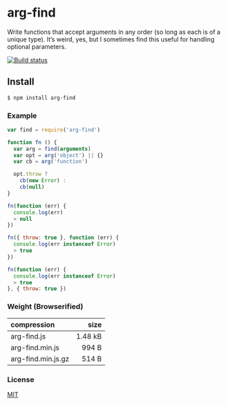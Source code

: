 # arg-find

Write functions that accept arguments in any order (so long as each is of a unique type). It’s weird, yes, but I sometimes find this useful for handling optional parameters.

[![Build status](https://travis-ci.org/michaelrhodes/arg-find.svg?branch=master)](https://travis-ci.org/michaelrhodes/arg-find)

## Install
```sh
$ npm install arg-find
```

### Example

``` js
var find = require('arg-find')

function fn () {
  var arg = find(arguments)
  var opt = arg('object') || {}
  var cb = arg('function')

  opt.throw ?
    cb(new Error) :
    cb(null)
}

fn(function (err) {
  console.log(err)
  > null
})

fn({ throw: true }, function (err) {
  console.log(err instanceof Error)
  > true
})

fn(function (err) {
  console.log(err instanceof Error)
  > true
}, { throw: true })
```

### Weight (Browserified)
| compression        |    size |
| :----------------- | ------: |
| arg-find.js        | 1.48 kB |
| arg-find.min.js    |   994 B |
| arg-find.min.js.gz |   514 B |

### License
[MIT](http://opensource.org/licenses/MIT)
